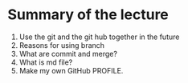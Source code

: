 # Summary of the lecture

1. Use the git and the git hub together in the future
2. Reasons for using branch
3. What are commit and merge?
4. What is md file?
5. Make my own GitHub PROFILE.

